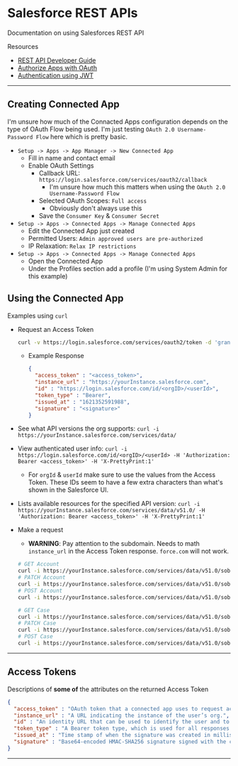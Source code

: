 # Salesforce REST APIs

Documentation on using Salesforces REST API

Resources

- [REST API Developer Guide](https://developer.salesforce.com/docs/atlas.en-us.api_rest.meta/api_rest/intro_what_is_rest_api.htm)
- [Authorize Apps with OAuth](https://help.salesforce.com/articleView?id=sf.remoteaccess_authenticate.htm&type=5)
- [Authentication using JWT](https://salesforce.stackexchange.com/questions/201636/authentication-using-jwt/201648)

---

## Creating Connected App

I'm unsure how much of the Connacted Apps configuration depends on the type of OAuth Flow being used. I'm just testing `OAuth 2.0 Username-Password Flow` here which is pretty basic.

- `Setup -> Apps -> App Manager -> New Connected App`
  - Fill in name and contact email
  - Enable OAuth Settings
    - Callback URL: `https://login.salesforce.com/services/oauth2/callback`
      - I'm unsure how much this matters when using the `OAuth 2.0 Username-Password Flow`
    - Selected OAuth Scopes: `Full access`
      - Obviously don't always use this
    - Save the `Consumer Key` & `Consumer Secret`
- `Setup -> Apps -> Connected Apps -> Manage Connected Apps`
  - Edit the Connected App just created
  - Permitted Users: `Admin approved users are pre-authorized`
  - IP Relaxation: `Relax IP restrictions`
- `Setup -> Apps -> Connected Apps -> Manage Connected Apps`
  - Open the Connected App
  - Under the Profiles section add a profile (I'm using System Admin for this example)

## Using the Connected App

Examples using `curl`

- Request an Access Token

  ```bash
  curl -v https://login.salesforce.com/services/oauth2/token -d 'grant_type=password' -d 'client_id=<your_consumer_key>' -d 'client_secret=<your_consumer_secret>' -d 'username=<your_username>' -d 'password=<password_for_username>' -H 'X-PrettyPrint:1'
  ```

  - Example Response

    ```json
    {
      "access_token" : "<access_token>",
      "instance_url" : "https://yourInstance.salesforce.com",
      "id" : "https://login.salesforce.com/id/<orgID>/<userId>",
      "token_type" : "Bearer",
      "issued_at" : "1621352591988",
      "signature" : "<signature>"
    }
    ```

- See what API versions the org supports: `curl -i https://yourInstance.salesforce.com/services/data/`
- View authenticated user info: `curl -i https://login.salesforce.com/id/<orgID>/<userId> -H 'Authorization: Bearer <access_token>' -H 'X-PrettyPrint:1'`
  - For `orgId` & `userId` make sure to use the values from the Access Token. These IDs seem to have a few extra characters than what's shown in the Salesforce UI.
- Lists available resources for the specified API version: `curl -i https://yourInstance.salesforce.com/services/data/v51.0/ -H 'Authorization: Bearer <access_token>' -H 'X-PrettyPrint:1'`
- Make a request
  - **WARNING**: Pay attention to the subdomain. Needs to math `instance_url` in the Access Token response. `force.com` will not work.

  ```bash
  # GET Account
  curl -i https://yourInstance.salesforce.com/services/data/v51.0/sobjects/Account/<account_ID> -H 'Authorization: Bearer <access_token>' -H 'X-PrettyPrint:1'
  # PATCH Account
  curl -i https://yourInstance.salesforce.com/services/data/v51.0/sobjects/Account/<account_ID> -H "Content-Type: application/json" -H 'Authorization: Bearer <access_token>' -H 'X-PrettyPrint:1' --request PATCH --data '{"Name" : "Test Account", "ShippingCity" : "Milwaukee"}'
  # POST Account
  curl -i https://yourInstance.salesforce.com/services/data/v51.0/sobjects/Account/ -H "Content-Type: application/json" -H 'Authorization: Bearer <access_token>' -H 'X-PrettyPrint:1' --request POST --data '{"Name" : "New Test Account", "ShippingCity" : "Milwaukee"}'

  # GET Case
  curl -i https://yourInstance.salesforce.com/services/data/v51.0/sobjects/Case/<case_ID> -H 'Authorization: Bearer <access_token>' -H 'X-PrettyPrint:1'
  # PATCH Case
  curl -i https://yourInstance.salesforce.com/services/data/v51.0/sobjects/Case/<case_ID> -H "Content-Type: application/json" -H 'Authorization: Bearer <access_token>' -H 'X-PrettyPrint:1' --request PATCH --data '{"Status" : "New", "Origin" : "Web", "Subject" : "Test Case", "Description" : "This is a test Case created from the REST API"}'
  # POST Case
  curl -i https://yourInstance.salesforce.com/services/data/v51.0/sobjects/Case/ -H "Content-Type: application/json" -H 'Authorization: Bearer <access_token>' -H 'X-PrettyPrint:1' --request POST --data '{"Status" : "New", "Origin" : "Web", "Subject" : "New Test Case", "Description" : "This is a new test Case created from the REST API"}'
  ```

---

## Access Tokens

Descriptions of **some of** the attributes on the returned Access Token

```json
{
  "access_token" : "OAuth token that a connected app uses to request access to a protected resource on behalf of the client application. Additional permissions in the form of scopes can accompany the access token.",
  "instance_url" : "A URL indicating the instance of the user’s org.",
  "id" : "An identity URL that can be used to identify the user and to query for more information about the user. See Identity URLs.",
  "token_type" : "A Bearer token type, which is used for all responses that include an access token.",
  "issued_at" : "Time stamp of when the signature was created in milliseconds.",
  "signature" : "Base64-encoded HMAC-SHA256 signature signed with the client_secret. The signature can include the concatenated ID and issued_at value, which you can use to verify that the identity URL hasn’t changed since the server sent it."
}
```

---

